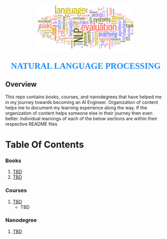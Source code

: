 <p align="center"><img width=60% src="images/natural-language-processing.jpg"></p>

<p align="center" style="color:DodgerBlue; font-family:cambria; font-variant: normal; font-size:20pt; font-weight:bold; font-weight: 900">NATURAL LANGUAGE PROCESSING 
</p>

## **Overview**
This repo contains books, courses, and nanodegrees that have helped me in my journey towards becoming an AI Engineer. Organization of content helps me to document my learning experience along the way. If the organization of content helps someone else in their journey then even better. Individual learnings of each of the below sections are within their respective README files 

# **Table Of Contents**

### **Books**
1. [TBD]()
2. [TBD]()


### **Courses**
1. [TBD]()
   * TBD


### **Nanodegree**
1. [TBD]()

